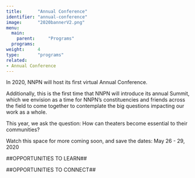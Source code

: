 ```yaml
---
title:      "Annual Conference"
identifier: "annual-conference"
image:      "2020bannerV2.png"
menu:
  main:
    parent:     "Programs"
  programs:
weight:     4
type:       "programs"
related:
- Annual Conference
---
```


<span class="lead-in">In 2020, NNPN will host its first virtual Annual Conference.</span>


Additionally, this is the first time that NNPN will introduce its annual Summit, which we envision as a time for NNPN’s constituencies and friends across the field to come together to contemplate the big questions impacting our work as a whole.

This year, we ask the question: How can theaters become essential to their communities?

Watch this space for more coming soon, and save the dates: May 26 - 29, 2020

##OPPORTUNITIES TO LEARN##

##OPPORTUNITIES TO CONNECT##

